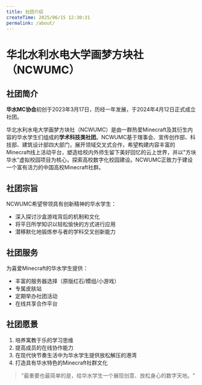 ```yaml
---
title: 社团介绍
createTime: 2025/06/15 12:30:31
permalink: /about/
---
```


# 华北水利水电大学画梦方块社（NCWUMC）

## 社团简介

**华水MC协会**初创于2023年3月17日，历经一年发展，于2024年4月12日正式成立社团。

华北水利水电大学画梦方块社（NCWUMC）是由一群热爱Minecraft及其衍生内容的华水学生们组成的**学术科技类社团**。NCWUMC基于理事会、宣传创作部、科技部、建筑设计部四大部门，展开领域交叉式合作，希望构建内容丰富的Minecraft线上活动平台，塑造给校内外师生留下美好回忆的云上世界，并以"方块华水"虚拟校园项目为核心，探索高校数字化校园建设。NCWUMC正致力于建设一个富有活力的中国高校Minecraft社群。

## 社团宗旨

NCWUMC希望带领具有创新精神的华水学生：
- 深入探讨沙盒游戏背后的机制和文化
- 将平日所学知识以轻松愉快的方式进行应用
- 潜移默化地锻炼参与者的学科交叉创新能力

## 社团服务

为喜爱Minecraft的华水学生提供：
- 丰富的服务器选择（原版红石/模组/小游戏）
- 专属皮肤站
- 定期举办社团活动
- 在线共享合作平台

## 社团愿景

1. 培养寓教于乐的学习思维
2. 提高成员的在线协作能力
3. 在现代快节奏生活中为华水学生提供放松解压的港湾
4. 打造具有华水特色的Minecraft社群文化

> "最重要也最简单的是，给华水学生一个展现创意、放松身心的数字天地。"
